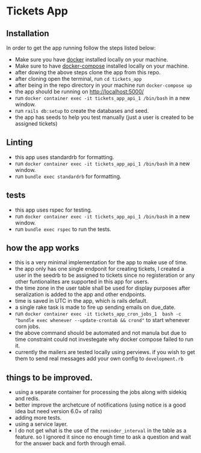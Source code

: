 # Tickets App

## Installation
In order to get the app running follow the steps listed below:
* Make sure you have [docker](https://docs.docker.com/engine/install/) installed locally on your machine.
* Make sure to have [docker-compose](https://docs.docker.com/compose/install/) installed locally on your machine.
* after dowing the above steps clone the app from this repo.
* after cloning open the terminal, run `cd tickets_app`
* after being in the repo directory in your machine run `docker-compose up`
* the app should be running on [http://localhost:5000/](http://localhost:5000/)
* run `docker container exec -it tickets_app_api_1 /bin/bash` in a new window.
* run `rails db:setup` to create the databases and seed.
* the app has seeds to help you test manually (just a user is created to be assigned tickets)

## Linting

* this app uses standardrb for formatting.
* run `docker container exec -it tickets_app_api_1 /bin/bash` in a new window.
* run `bundle exec standardrb` for formatting.

## tests
* this app uses rspec for testing.
* run `docker container exec -it tickets_app_api_1 /bin/bash` in a new window.
* run `bundle exec rspec` to run the tests.

## how the app works
* this is a very minimal implementation for the app to make use of time.
* the app only has one single endponit for creating tickets, I created a user in the seedrb to be assigned to tickets since no registeration
   or any other funtionalites are supported in this app for users.
* the time zone in the user table shall be used for display purposes after seralization is added to the app and other endpoints.
* time is saved in  UTC in the app, which is rails default.
* a single rake task is made to fire up sending emails on due_date.
* run `docker container exec -it tickets_app_cron_jobs_1  bash -c "bundle exec whenever --update-crontab && crond"` to start whenever corn jobs.
* the above command should be automated and not manula but due to time constraint could not investegate why docker compose failed to run it.
* currently the mailers are tested locally using perviews. if you wish to get them to send real messages add your own config to `development.rb`
## things to be improved.
* using a separate container for processing the jobs along with sidekiq and redis.
* better improve the archetcure of notifications (using notice is a good idea but need version 6.0+ of rails)
* adding more tests.
* using a service layer.
* I do not get what is the use of the `reminder_interval` in the table as a feature. so I ignored it since no enough time to ask a question and wait for the answer back and forth through email. 
